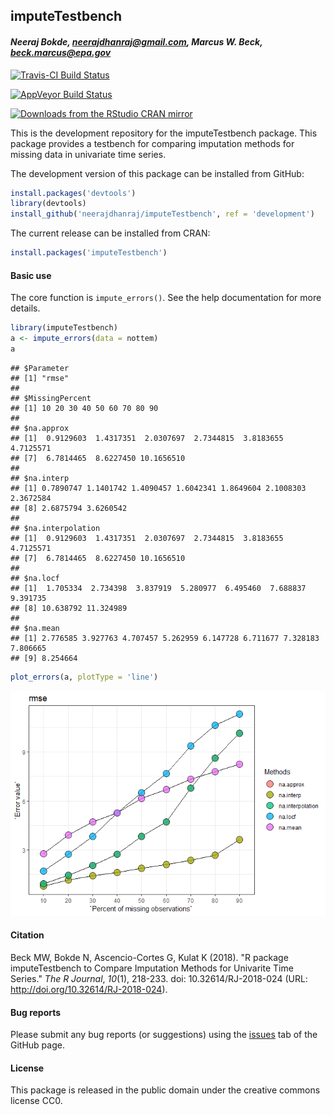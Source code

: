 
## imputeTestbench

#### *Neeraj Bokde, neerajdhanraj@gmail.com, Marcus W. Beck, beck.marcus@epa.gov*

[![Travis-CI Build Status](https://travis-ci.org/fawda123/imputeTestbench.svg?branch=master)](https://travis-ci.org/fawda123/imputeTestbench)

[![AppVeyor Build Status](https://ci.appveyor.com/api/projects/status/github/fawda123/imputeTestbench?branch=master&svg=true)](https://ci.appveyor.com/project/fawda123/imputeTestbench)

[![Downloads from the RStudio CRAN mirror](http://cranlogs.r-pkg.org/badges/grand-total/imputeTestbench)](https://CRAN.R-project.org/package=imputeTestbench)



This is the development repository for the imputeTestbench package.  This package provides a testbench for comparing imputation methods for missing data in univariate time series. 

The development version of this package can be installed from GitHub:


```r
install.packages('devtools')
library(devtools)
install_github('neerajdhanraj/imputeTestbench', ref = 'development')
```

The current release can be installed from CRAN:


```r
install.packages('imputeTestbench')
```

#### Basic use

The core function is `impute_errors()`.  See the help documentation for more details.


```r
library(imputeTestbench)
a <- impute_errors(data = nottem)
a
```

```
## $Parameter
## [1] "rmse"
## 
## $MissingPercent
## [1] 10 20 30 40 50 60 70 80 90
## 
## $na.approx
## [1]  0.9129603  1.4317351  2.0307697  2.7344815  3.8183655  4.7125571
## [7]  6.7814465  8.6227450 10.1656510
## 
## $na.interp
## [1] 0.7890747 1.1401742 1.4090457 1.6042341 1.8649604 2.1008303 2.3672584
## [8] 2.6875794 3.6260542
## 
## $na.interpolation
## [1]  0.9129603  1.4317351  2.0307697  2.7344815  3.8183655  4.7125571
## [7]  6.7814465  8.6227450 10.1656510
## 
## $na.locf
## [1]  1.705334  2.734398  3.837919  5.280977  6.495460  7.688837  9.391735
## [8] 10.638792 11.324989
## 
## $na.mean
## [1] 2.776585 3.927763 4.707457 5.262959 6.147728 6.711677 7.328183 7.806665
## [9] 8.254664
```

```r
plot_errors(a, plotType = 'line')
```

![](README_files/figure-html/unnamed-chunk-3-1.png)<!-- -->

#### Citation

Beck MW, Bokde N, Ascencio-Cortes G, Kulat K (2018). "R package imputeTestbench to Compare Imputation Methods for
Univarite Time Series." _The R Journal_, *10*(1), 218-233. doi: 10.32614/RJ-2018-024 (URL:
http://doi.org/10.32614/RJ-2018-024).

#### Bug reports 

Please submit any bug reports (or suggestions) using the [issues](https://github.com/neerajdhanraj/imputeTestbench/issues) tab of the GitHub page.

#### License

This package is released in the public domain under the creative commons license CC0.

